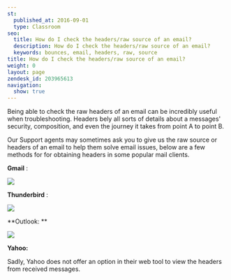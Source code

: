 ```yaml
---
st:
  published_at: 2016-09-01
  type: Classroom
seo:
  title: How do I check the headers/raw source of an email?
  description: How do I check the headers/raw source of an email?
  keywords: bounces, email, headers, raw, source
title: How do I check the headers/raw source of an email?
weight: 0
layout: page
zendesk_id: 203965613
navigation:
  show: true
---
```


Being able to check the raw headers of an email can be incredibly useful when troubleshooting. Headers bely all sorts of details about a messages' security, composition, and even the journey it takes from point A to point B.

Our Support agents may sometimes ask you to give us the raw source or headers of an email to help them solve email issues, below are a few methods for for obtaining headers in some popular mail clients. 

 

**Gmail** :

![]({{root_url}}/images/headersgif2.gif)

 

 

 

**Thunderbird** :

![]({{root_url}}/images/TbirdheadersGIF.gif)

 

 

 

**Outlook: **

![]({{root_url}}/images/Outlookheaders.gif)

 

 

**Yahoo:**

Sadly, Yahoo does not offer an option in their web tool to view the headers from received messages. 

 

 

 

